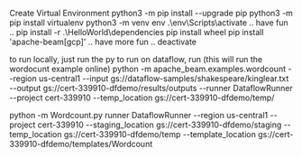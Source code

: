 Create Virtual Environment
python3 -m pip install --upgrade pip
python3 -m pip install virtualenv
python3 -m venv env
.\env\Scripts\activate
.. have fun ..
pip install -r .\HelloWorld\dependencies
pip install wheel
pip install 'apache-beam[gcp]'
.. have more fun ..
deactivate

to run locally, just run the py
to run on dataflow, run (this will run the wordocunt example online)
  python -m apache_beam.examples.wordcount --region us-central1 --input gs://dataflow-samples/shakespeare/kinglear.txt --output gs://cert-339910-dfdemo/results/outputs --runner DataflowRunner --project cert-339910 --temp_location gs://cert-339910-dfdemo/temp/

  python -m Wordcount.py runner DataflowRunner --region us-central1 --project cert-339910 --staging_location gs://cert-339910-dfdemo/staging --temp_location gs://cert-339910-dfdemo/temp --template_location gs://cert-339910-dfdemo/templates/Wordcount